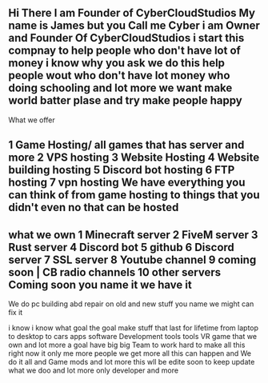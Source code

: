 Hi There I am Founder of CyberCloudStudios My name is James but you Call  me Cyber i am  Owner and Founder Of CyberCloudStudios i start this compnay  to help people
who don't have lot of money 
i know why  you ask we do this help people wout who don't have lot money who doing schooling and lot more we want make world batter plase and try make people happy 
-------------------------------------------------------------------------------------------------------------------------
What we offer

1 Game Hosting/ all games that has server and more
2 VPS hosting
3 Website Hosting
4 Website building hosting
5 Discord bot hosting
6 FTP hosting
7 vpn hosting
We have everything you can think of from game hosting to things that you didn't even no that can be hosted
-----------------------------------------------------------------------------------------------------------
what we own
1 Minecraft server
2 FiveM server
3 Rust server 
4 Discord bot 
5 github 
6 Discord server
7 SSL server
8 Youtube channel 
9 coming soon | CB radio channels
10 other servers Coming soon
you name it we have it
-----------------------------------
We do pc building abd repair on old and new stuff you name  we might can fix it 

i know i know what goal the goal make stuff that last for lifetime from  laptop to desktop to cars apps software Development tools tools VR game that we own and lot more a goal have big big Team to work hard to make all this right now it only me more people we get more all this can happen and We do it all and Game mods and lot more this wll be edite soon to keep update what we doo and lot more only developer and more
